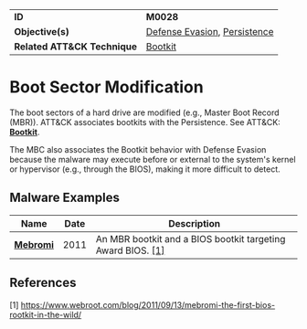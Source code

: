 |||
|---------|------------------------|
|**ID**|**M0028**|
|**Objective(s)**|[Defense Evasion](../defense-evasion), [Persistence](../persistence)|
|**Related ATT&CK Technique**|[Bootkit](https://attack.mitre.org/techniques/T1067/)|

Boot Sector Modification
========================
The boot sectors of a hard drive are modified (e.g., Master Boot Record (MBR)). ATT&CK associates bootkits with the Persistence. See ATT&CK: [**Bootkit**](https://attack.mitre.org/techniques/T1067/).

The MBC also associates the Bootkit behavior with Defense Evasion because the malware may execute before or external to the system's kernel or hypervisor (e.g., through the BIOS), making it more difficult to detect. 

Malware Examples
----------------
|Name|Date|Description|
|-----------------------------|-----------|-----------------------------|
|[**Mebromi**](../xample-malware/mebromi.md)|2011|An MBR bootkit and a BIOS bootkit targeting Award BIOS. [[1]](#1)|

References
----------
<a name="1">[1]</a> https://www.webroot.com/blog/2011/09/13/mebromi-the-first-bios-rootkit-in-the-wild/
 